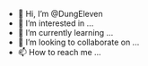 - 👋 Hi, I’m @DungEleven
- 👀 I’m interested in ...
- 🌱 I’m currently learning ...
- 💞️ I’m looking to collaborate on ...
- 📫 How to reach me ...

<!---
DungEleven/DungEleven is a ✨ special ✨ repository because its `README.md` (this file) appears on your GitHub profile.
You can click the Preview link to take a look at your changes.
--->
